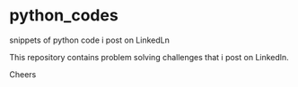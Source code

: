# python_codes
snippets of python code i post on LinkedLn

This repository contains problem solving challenges that i post on Linkedln. 

Cheers
